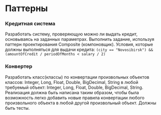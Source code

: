 # Паттерны

### Кредитная система
Разработать систему, проверяющую можно ли выдать кредит, основываясь на заданных параметрах. Выполнить задание, используя паттерн проектирования Composite (компоновщик).
Условия, которые должны выполняться для выдачи кредита: `(city == "Novosibirsk") && (amountOfCredit / periodOfMonths < salary / 2)`

### Конвертер
Разработать класс(классы) по конвертации произвольных объектов классов: Integer, Long, Float, Double, BigDecimal, String в любой требуемый объект: Integer, Long, Float, Double, BigDecimal, String. 
Реализация должна быть написана таким образом, чтобы была возможность легко добавить новые правила конвертации любого произвольного объекта в любой другой произвольный объект. 
Должны быть тесты.
